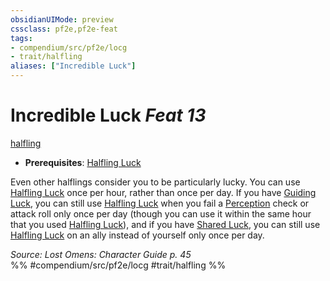 ```yaml
---
obsidianUIMode: preview
cssclass: pf2e,pf2e-feat
tags:
- compendium/src/pf2e/locg
- trait/halfling
aliases: ["Incredible Luck"]
---
```

# Incredible Luck  *Feat 13*  
[halfling](../../rules/traits/halfling.md)  

- **Prerequisites**: [Halfling Luck](halfling-luck.md)

Even other halflings consider you to be particularly lucky. You can use [Halfling Luck](halfling-luck.md) once per hour, rather than once per day. If you have [Guiding Luck](guiding-luck.md), you can still use [Halfling Luck](halfling-luck.md) when you fail a [Perception](../skills.md#Perception) check or attack roll only once per day (though you can use it within the same hour that you used [Halfling Luck](halfling-luck.md)), and if you have [Shared Luck](shared-luck-apg.md), you can still use [Halfling Luck](halfling-luck.md) on an ally instead of yourself only once per day.

*Source: Lost Omens: Character Guide p. 45*  
%% #compendium/src/pf2e/locg #trait/halfling %%